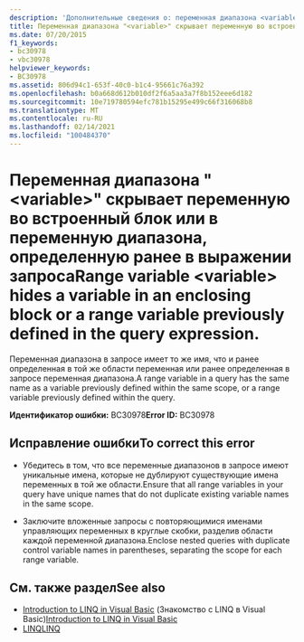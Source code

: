```yaml
---
description: 'Дополнительные сведения о: переменная диапазона <variable> скрывает переменную во внешнем блоке или переменную диапазона, ранее определенную в выражении запроса.'
title: Переменная диапазона "<variable>" скрывает переменную во встроенный блок или в переменную диапазона, определенную ранее в выражении запроса
ms.date: 07/20/2015
f1_keywords:
- bc30978
- vbc30978
helpviewer_keywords:
- BC30978
ms.assetid: 806d94c1-653f-40c0-b1c4-95661c76a392
ms.openlocfilehash: b0a668d612b010df2f6a5aa3a7f8b152eee6d182
ms.sourcegitcommit: 10e719780594efc781b15295e499c66f316068b8
ms.translationtype: MT
ms.contentlocale: ru-RU
ms.lasthandoff: 02/14/2021
ms.locfileid: "100484370"
---
```

# <a name="range-variable-variable-hides-a-variable-in-an-enclosing-block-or-a-range-variable-previously-defined-in-the-query-expression"></a><span data-ttu-id="1dbe1-103">Переменная диапазона "\<variable>" скрывает переменную во встроенный блок или в переменную диапазона, определенную ранее в выражении запроса</span><span class="sxs-lookup"><span data-stu-id="1dbe1-103">Range variable \<variable> hides a variable in an enclosing block or a range variable previously defined in the query expression.</span></span>

<span data-ttu-id="1dbe1-104">Переменная диапазона в запросе имеет то же имя, что и ранее определенная в той же области переменная или ранее определенная в запросе переменная диапазона.</span><span class="sxs-lookup"><span data-stu-id="1dbe1-104">A range variable in a query has the same name as a variable previously defined within the same scope, or a range variable previously defined within the query.</span></span>  
  
 <span data-ttu-id="1dbe1-105">**Идентификатор ошибки:** BC30978</span><span class="sxs-lookup"><span data-stu-id="1dbe1-105">**Error ID:** BC30978</span></span>  
  
## <a name="to-correct-this-error"></a><span data-ttu-id="1dbe1-106">Исправление ошибки</span><span class="sxs-lookup"><span data-stu-id="1dbe1-106">To correct this error</span></span>  
  
- <span data-ttu-id="1dbe1-107">Убедитесь в том, что все переменные диапазонов в запросе имеют уникальные имена, которые не дублируют существующие имена переменных в той же области.</span><span class="sxs-lookup"><span data-stu-id="1dbe1-107">Ensure that all range variables in your query have unique names that do not duplicate existing variable names in the same scope.</span></span>  
  
- <span data-ttu-id="1dbe1-108">Заключите вложенные запросы с повторяющимися именами управляющих переменных в круглые скобки, разделив области каждой переменной диапазона.</span><span class="sxs-lookup"><span data-stu-id="1dbe1-108">Enclose nested queries with duplicate control variable names in parentheses, separating the scope for each range variable.</span></span>  
  
## <a name="see-also"></a><span data-ttu-id="1dbe1-109">См. также раздел</span><span class="sxs-lookup"><span data-stu-id="1dbe1-109">See also</span></span>

- <span data-ttu-id="1dbe1-110">[Introduction to LINQ in Visual Basic](../programming-guide/language-features/linq/introduction-to-linq.md) (Знакомство с LINQ в Visual Basic)</span><span class="sxs-lookup"><span data-stu-id="1dbe1-110">[Introduction to LINQ in Visual Basic](../programming-guide/language-features/linq/introduction-to-linq.md)</span></span>
- [<span data-ttu-id="1dbe1-111">LINQ</span><span class="sxs-lookup"><span data-stu-id="1dbe1-111">LINQ</span></span>](../programming-guide/language-features/linq/index.md)
